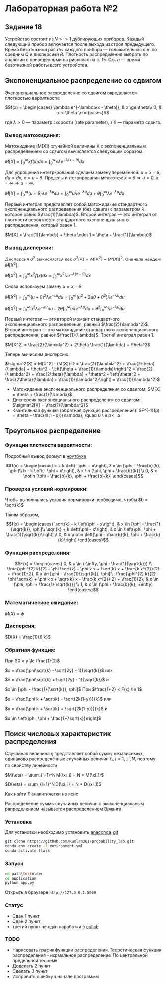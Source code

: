 # Лабораторная работа №2

## Задание 18
Устройство состоит из $N >> 1$ дублирующих приборов. Каждый следующий прибор включается после выхода из строя предыдущего. Время безотказной работы каждого прибора — положительная с.в. со средним $Q$ и дисперсией $R$. Плотность распределения выбрать по аналогии с приведёнными на рисунках на с. 15. С.в. $\eta$ — время безотказной работы всего устройства.

## Экспоненциальное распределение со сдвигом

Экспоненциальное распределение со сдвигом определяется плотностью вероятности:

$$f(x) = \begin{cases}
\lambda e^{-\lambda(x - \theta)}, & x \ge \theta\\
0, & x < \theta
\end{cases}$$

где $\lambda > 0$ — параметр скорости (rate parameter), а $\theta$ — параметр сдвига.

### Вывод матожидания:

Матожидание (M[X]) случайной величины X с экспоненциальным распределением со сдвигом вычисляется следующим образом:

$M[X] = \int_{\theta}^{\infty} x f(x) dx = \int_{\theta}^{\infty} x \lambda e^{-\lambda(x - \theta)} dx$

Для упрощения интегрирования сделаем замену переменной:  $u = x - \theta$, $du = dx$, $x = u + \theta$. Пределы интегрирования меняются: $x = \theta \Rightarrow u = 0$, $x = \infty \Rightarrow u = \infty$.

$M[X] = \int_{0}^{\infty} (u + \theta) \lambda e^{-\lambda u} du = \int_{0}^{\infty} u \lambda e^{-\lambda u} du + \theta \int_{0}^{\infty} \lambda e^{-\lambda u} du$

Первый интеграл представляет собой матожидание стандартного экспоненциального распределения (без сдвига) с параметром $\lambda$, которое равно $\frac{1}{\lambda}$. Второй интеграл — это интеграл от плотности вероятности стандартного экспоненциального распределения, который равен 1.

$M[X] = \frac{1}{\lambda} + \theta \cdot 1 = \theta + \frac{1}{\lambda}$

### Вывод дисперсии:

Дисперсия $\sigma^2$ вычисляется как $\sigma^2[X] = M[X^2] - (M[X])^2$. Сначала найдем $M[X^2]$:

$M[X^2] = \int_{\theta}^{\infty} x^2 f(x) dx = \int_{\theta}^{\infty} x^2 \lambda e^{-\lambda(x - \theta)} dx$

Снова используем замену $u = x - \theta$:

$M[X^2] = \int_{0}^{\infty} (u + \theta)^2 \lambda e^{-\lambda u} du = \int_{0}^{\infty} (u^2 + 2u\theta + \theta^2) \lambda e^{-\lambda u} du$

$M[X^2] = \int_{0}^{\infty} u^2 \lambda e^{-\lambda u} du + 2\theta \int_{0}^{\infty} u \lambda e^{-\lambda u} du + \theta^2 \int_{0}^{\infty} \lambda e^{-\lambda u} du$

Первый интеграл — это второй момент стандартного экспоненциального распределения, равный $\frac{2}{\lambda^2}$. Второй интеграл — это матожидание стандартного экспоненциального распределения, равное $\frac{1}{\lambda}$. Третий интеграл равен 1.

$M[X^2] = \frac{2}{\lambda^2} + 2\theta \frac{1}{\lambda} + \theta^2$

Теперь вычислим дисперсию:

$\sigma^2[X] = M[X^2] - (M[X])^2 = \frac{2}{\lambda^2} + \frac{2\theta}{\lambda} + \theta^2 - \left(\theta + \frac{1}{\lambda}\right)^2 = \frac{2}{\lambda^2} + \frac{2\theta}{\lambda} + \theta^2 - \left(\theta^2 + \frac{2\theta}{\lambda} + \frac{1}{\lambda^2}\right) = \frac{1}{\lambda^2}$

* Матожидание экспоненциального распределения со сдвигом: $M[X] = \theta + \frac{1}{\lambda}$
* Дисперсия экспоненциального распределения со сдвигом: $\sigma^2[X] = \frac{1}{\lambda^2}$
* Квантильная функция (обратная функция распределения): $F^{-1}(p) = \theta - \frac{ln(1 - p)}{\lambda}, \quad 0 \le p < 1$


## Треугольное распределение
### Функции плотности вероятности:
Подробный вывод формул в [ноутбуке](calculate_var_and_mean_homelike_generator.ipynb)

$$f(x) = \begin{cases}
b + k \left(- \phi + x\right), & x \in [\phi - \frac{b}{k}, \phi]\\
 b - k \left(- \phi + x\right), & x \in (\phi, \phi + \frac{b}{k}]
\\
0, & x \notin [\phi - \frac{b}{k}, \phi + \frac{b}{k}]
\end{cases}$$



### Проверка условий нормировки:
 Чтобы выполнялись условия нормировки необходимо, чтобы
 $b = \sqrt{k}$

 Таким образом, 

$$f(x) = \begin{cases}
\sqrt{k} - k \left(\phi - x\right), & x \in [\phi - \frac{1}{\sqrt{k}}, \phi]\\
 \sqrt{k} + k \left(\phi - x\right), & x \in \left(\phi, \phi + \frac{1}{\sqrt{k}}\right]
\\
0, & x \notin \left[\phi - \frac{b}{k}, \phi + \frac{b}{k}\right]
\end{cases}$$


### Функция распределения:

 $$F(x) = \begin{cases}
 0, & x \in (-\infty,  \phi - \frac{1}{\sqrt{k}})
 \\
\frac{\phi^{2} k}{2} - \phi \sqrt{k} - \phi k x + \sqrt{k} x + \frac{k x^{2}}{2} + \frac{1}{2}, & x \in [\phi - \frac{1}{\sqrt{k}}, \phi]\\
 -\frac{\phi^{2} k}{2} - \phi \sqrt{k} + \phi k x + \sqrt{k} x - \frac{k x^{2}}{2} + \frac{1}{2}, & x \in (\phi, \phi + \frac{1}{\sqrt{k}}]
\\
1, & x \in (\phi + \frac{b}{k},  +\infty)
\end{cases}$$


### Математическое ожидание:

 $M(X) = \phi$

### Дисперсия:

 $D(X) = \frac{1}{6 k}$

### Обратная функция:

При $0 < y \le \frac{1}{2}$

$x = \frac{\phi\sqrt{k} - \sqrt{2y} - 1}{\sqrt{k}}$ или

$x = \frac{\phi\sqrt{k} + \sqrt{2y} - 1}{\sqrt{k}}$ и

$x \in [\phi - \frac{1}{\sqrt{k}}, \phi]$ 
При $\frac{1}{2} < F(x) \le 1$

$x = \frac{\phi k + \sqrt{k} - \sqrt{2k(1-y)}}{k}$ или

$x = \frac{\phi k + \sqrt{k} + \sqrt{2k(1-y)}}{k}$ и

$x \in \left(\phi, \phi + \frac{1}{\sqrt{k}}\right]$


## Поиск числовых характеристик распределения
Случайная величина $\eta$ представляет собой сумму независимых, одинаково распределённых случайных величин $\xi_i$, $i=1,..., N$, поэтому по свойству линейности

$M(\eta) = \sum_{i=1}^N M(\xi_i) = N * M(\xi_1)$

$D(\eta) = \sum_{i=1}^N D(\xi_i) = N * D(\xi_1)$

Как найти F аналитически не ясно

Распределение суммы случайных величин с экспоненциальным рапределением называется распределением Эрланга 

### Установка
Для установки необходимо уствновить [anaconda](https://www.anaconda.com/download), [git](https://git-scm.com/)

```bash
git clone https://github.com/Ruslan361/probability_lab.git
conda env create -f environment.yml
conda activate flask
```
### Запуск
```bash
cd path\to\folder
cd application
python app.py
```
Открыть в браузере ```http://127.0.0.1:5000```
### Статус
* Сдан 1 пункт
* Сдан 2 пункт
* третий пункт не сдан наработки в [collab](https://colab.research.google.com/drive/1mHVVZPqTE-Is2KPKpT6obe4R3_AN3D17?usp=sharing)
### TODO
* Нарисовать график функции распределения. Теоретическая функция распределения - нормальное распределение. По центральной предельной теореме 
* Доделать 2 пункт
* Сделать 3 пункт
* Исправить ошибку в начале программы
